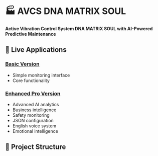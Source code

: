 # 🏭 AVCS DNA MATRIX SOUL

**Active Vibration Control System DNA MATRIX SOUL with AI-Powered Predictive Maintenance**

## 🚀 Live Applications

### [Basic Version](https://yourusername-avcs-dna-matrix-app.streamlit.app/)
- Simple monitoring interface
- Core functionality

### [Enhanced Pro Version](https://yourusername-avcs-dna-matrix-app-pro.streamlit.app/) 
- Advanced AI analytics
- Business intelligence
- Safety monitoring
- JSON configuration
- English voice system
- Emotional intelligence

## 📁 Project Structure

